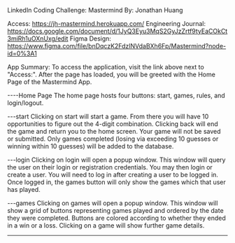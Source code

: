 LinkedIn Coding Challenge: Mastermind
By: Jonathan Huang

Access: https://jh-mastermind.herokuapp.com/
Engineering Journal: https://docs.google.com/document/d/1JyQ3Eyu3MqS2GyJzZrtf9tyEaCOkCt3miRh1uOXnUxg/edit
Figma Design: https://www.figma.com/file/bnDqczK2FdzlNVdaBXh6Fp/Mastermind?node-id=0%3A1

App Summary:
To access the application, visit the link above next to "Access:". After the page has loaded, you will be greeted with the Home Page of the Mastermind App.

----Home Page
The home page hosts four buttons: start, games, rules, and login/logout.

---start
Clicking on start will start a game. From there you will have 10 opportunities to figure out the 4-digit combination. Clicking back will end the game and return you to the home screen. Your game will not be saved or submitted. Only games completed (losing via exceeding 10 guesses or winning within 10 guesses) will be added to the database.

---login
Clicking on login will open a popup window.
This window will query the user on their login or registration credentials. You may then login or create a user. You will need to log in after creating a user to be logged in. Once logged in, the games button will only show the games which that user has played.

---games
Clicking on games will open a popup window.
This window will show a grid of buttons representing games played and ordered by the date they were completed. Buttons are colored according to whether they ended in a win or a loss. Clicking on a game will show further game details.

---